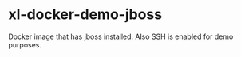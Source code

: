 # xl-docker-demo-jboss #

Docker image that has jboss installed.
Also SSH is enabled for demo purposes.
